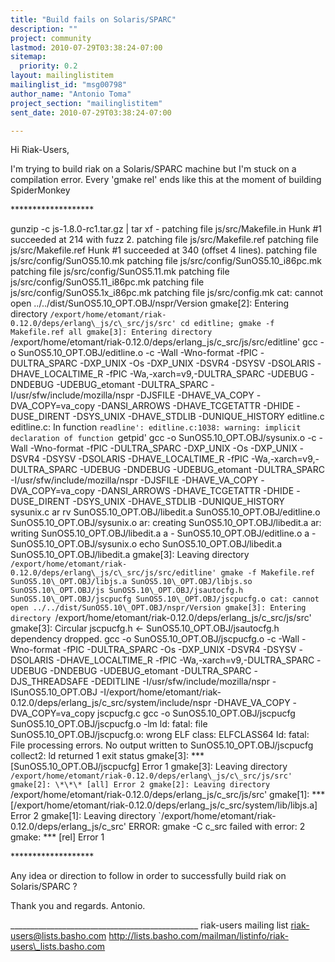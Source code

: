 ```yaml
---
title: "Build fails on Solaris/SPARC"
description: ""
project: community
lastmod: 2010-07-29T03:38:24-07:00
sitemap:
  priority: 0.2
layout: mailinglistitem
mailinglist_id: "msg00798"
author_name: "Antonio Toma"
project_section: "mailinglistitem"
sent_date: 2010-07-29T03:38:24-07:00

---
```



Hi Riak-Users,

I'm trying to build riak on a Solaris/SPARC machine but I'm stuck on a
compilation error. Every 'gmake rel' ends like this at the moment of
building SpiderMonkey

\*\*\*\*\*\*\*\*\*\*\*\*\*\*\*\*\*\*\*

gunzip -c js-1.8.0-rc1.tar.gz | tar xf -
patching file js/src/Makefile.in
Hunk #1 succeeded at 214 with fuzz 2.
patching file js/src/Makefile.ref
patching file js/src/Makefile.ref
Hunk #1 succeeded at 340 (offset 4 lines).
patching file js/src/config/SunOS5.10.mk
patching file js/src/config/SunOS5.10\_i86pc.mk
patching file js/src/config/SunOS5.11.mk
patching file js/src/config/SunOS5.11\_i86pc.mk
patching file js/src/config/SunOS5.1x\_i86pc.mk
patching file js/src/config.mk
cat: cannot open ../../dist/SunOS5.10\_OPT.OBJ/nspr/Version
gmake[2]: Entering directory
`/export/home/etomant/riak-0.12.0/deps/erlang\_js/c\_src/js/src'
cd editline; gmake -f Makefile.ref all
gmake[3]: Entering directory
`/export/home/etomant/riak-0.12.0/deps/erlang\_js/c\_src/js/src/editline'
gcc -o SunOS5.10\_OPT.OBJ/editline.o -c -Wall -Wno-format -fPIC
-DULTRA\_SPARC -DXP\_UNIX -Os -DXP\_UNIX -DSVR4 -DSYSV -DSOLARIS
-DHAVE\_LOCALTIME\_R -fPIC -Wa,-xarch=v9,-DULTRA\_SPARC -UDEBUG -DNDEBUG
-UDEBUG\_etomant -DULTRA\_SPARC -I/usr/sfw/include/mozilla/nspr -DJSFILE
-DHAVE\_VA\_COPY -DVA\_COPY=va\_copy -DANSI\_ARROWS -DHAVE\_TCGETATTR
-DHIDE -DUSE\_DIRENT -DSYS\_UNIX -DHAVE\_STDLIB -DUNIQUE\_HISTORY
editline.c
editline.c: In function `readline':
editline.c:1038: warning: implicit declaration of function `getpid'
gcc -o SunOS5.10\_OPT.OBJ/sysunix.o -c -Wall -Wno-format -fPIC
-DULTRA\_SPARC -DXP\_UNIX -Os -DXP\_UNIX -DSVR4 -DSYSV -DSOLARIS
-DHAVE\_LOCALTIME\_R -fPIC -Wa,-xarch=v9,-DULTRA\_SPARC -UDEBUG -DNDEBUG
-UDEBUG\_etomant -DULTRA\_SPARC -I/usr/sfw/include/mozilla/nspr -DJSFILE
-DHAVE\_VA\_COPY -DVA\_COPY=va\_copy -DANSI\_ARROWS -DHAVE\_TCGETATTR
-DHIDE -DUSE\_DIRENT -DSYS\_UNIX -DHAVE\_STDLIB -DUNIQUE\_HISTORY
sysunix.c
ar rv SunOS5.10\_OPT.OBJ/libedit.a SunOS5.10\_OPT.OBJ/editline.o
SunOS5.10\_OPT.OBJ/sysunix.o
ar: creating SunOS5.10\_OPT.OBJ/libedit.a
ar: writing SunOS5.10\_OPT.OBJ/libedit.a
a - SunOS5.10\_OPT.OBJ/editline.o
a - SunOS5.10\_OPT.OBJ/sysunix.o
echo SunOS5.10\_OPT.OBJ/libedit.a
SunOS5.10\_OPT.OBJ/libedit.a
gmake[3]: Leaving directory
`/export/home/etomant/riak-0.12.0/deps/erlang\_js/c\_src/js/src/editline'
gmake -f Makefile.ref SunOS5.10\_OPT.OBJ/libjs.a
SunOS5.10\_OPT.OBJ/libjs.so SunOS5.10\_OPT.OBJ/js
SunOS5.10\_OPT.OBJ/jsautocfg.h SunOS5.10\_OPT.OBJ/jscpucfg
SunOS5.10\_OPT.OBJ/jscpucfg.o
cat: cannot open ../../dist/SunOS5.10\_OPT.OBJ/nspr/Version
gmake[3]: Entering directory
`/export/home/etomant/riak-0.12.0/deps/erlang\_js/c\_src/js/src'
gmake[3]: Circular jscpucfg.h <- SunOS5.10\_OPT.OBJ/jsautocfg.h
dependency dropped.
gcc -o SunOS5.10\_OPT.OBJ/jscpucfg.o -c -Wall -Wno-format -fPIC
-DULTRA\_SPARC -Os -DXP\_UNIX -DSVR4 -DSYSV -DSOLARIS -DHAVE\_LOCALTIME\_R
-fPIC -Wa,-xarch=v9,-DULTRA\_SPARC -UDEBUG -DNDEBUG -UDEBUG\_etomant
-DULTRA\_SPARC -DJS\_THREADSAFE -DEDITLINE
-I/usr/sfw/include/mozilla/nspr -ISunOS5.10\_OPT.OBJ
-I/export/home/etomant/riak-0.12.0/deps/erlang\_js/c\_src/system/include/nspr
-DHAVE\_VA\_COPY -DVA\_COPY=va\_copy jscpucfg.c
gcc -o SunOS5.10\_OPT.OBJ/jscpucfg SunOS5.10\_OPT.OBJ/jscpucfg.o -lm
ld: fatal: file SunOS5.10\_OPT.OBJ/jscpucfg.o: wrong ELF class: ELFCLASS64
ld: fatal: File processing errors. No output written to
SunOS5.10\_OPT.OBJ/jscpucfg
collect2: ld returned 1 exit status
gmake[3]: \*\*\* [SunOS5.10\_OPT.OBJ/jscpucfg] Error 1
gmake[3]: Leaving directory
`/export/home/etomant/riak-0.12.0/deps/erlang\_js/c\_src/js/src'
gmake[2]: \*\*\* [all] Error 2
gmake[2]: Leaving directory
`/export/home/etomant/riak-0.12.0/deps/erlang\_js/c\_src/js/src'
gmake[1]: \*\*\* 
[/export/home/etomant/riak-0.12.0/deps/erlang\_js/c\_src/system/lib/libjs.a]
Error 2
gmake[1]: Leaving directory
`/export/home/etomant/riak-0.12.0/deps/erlang\_js/c\_src'
ERROR: gmake -C c\_src failed with error: 2
gmake: \*\*\* [rel] Error 1

\*\*\*\*\*\*\*\*\*\*\*\*\*\*\*\*\*\*\*

Any idea or direction to follow in order to successfully build riak on
Solaris/SPARC ?

Thank you and regards.
Antonio.

\_\_\_\_\_\_\_\_\_\_\_\_\_\_\_\_\_\_\_\_\_\_\_\_\_\_\_\_\_\_\_\_\_\_\_\_\_\_\_\_\_\_\_\_\_\_\_
riak-users mailing list
riak-users@lists.basho.com
http://lists.basho.com/mailman/listinfo/riak-users\_lists.basho.com


